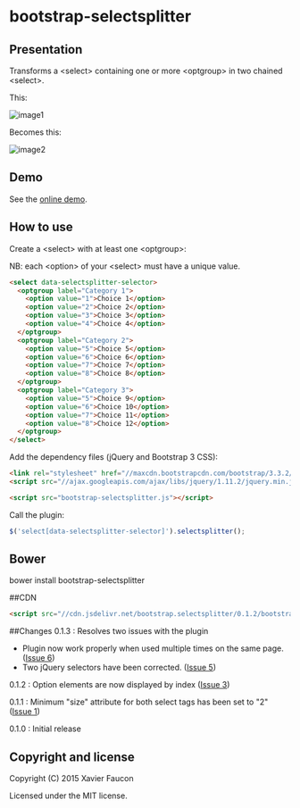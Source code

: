 # bootstrap-selectsplitter## PresentationTransforms a &lt;select&gt; containing one or more &lt;optgroup&gt; in two chained &lt;select&gt;.This:![image1](http://img4.hostingpics.net/pics/927121bootstrapselectsplitterimage1.png)Becomes this:![image2](http://img4.hostingpics.net/pics/997752bootstrapselectsplitterimage2.png)## DemoSee the [online demo](http://jsfiddle.net/ae7fxdyy/7/).## How to useCreate a &lt;select&gt; with at least one &lt;optgroup&gt;:NB: each &lt;option&gt; of your &lt;select&gt; must have a unique value.```HTML<select data-selectsplitter-selector>  <optgroup label="Category 1">    <option value="1">Choice 1</option>    <option value="2">Choice 2</option>    <option value="3">Choice 3</option>    <option value="4">Choice 4</option>  </optgroup>  <optgroup label="Category 2">    <option value="5">Choice 5</option>    <option value="6">Choice 6</option>    <option value="7">Choice 7</option>    <option value="8">Choice 8</option>  </optgroup>  <optgroup label="Category 3">    <option value="5">Choice 9</option>    <option value="6">Choice 10</option>    <option value="7">Choice 11</option>    <option value="8">Choice 12</option>  </optgroup></select>```Add the dependency files (jQuery and Bootstrap 3 CSS):```HTML<link rel="stylesheet" href="//maxcdn.bootstrapcdn.com/bootstrap/3.3.2/css/bootstrap.min.css"><script src="//ajax.googleapis.com/ajax/libs/jquery/1.11.2/jquery.min.js"></script><script src="bootstrap-selectsplitter.js"></script>```Call the plugin:```JavaScript$('select[data-selectsplitter-selector]').selectsplitter();```## Bowerbower install bootstrap-selectsplitter##CDN```HTML<script src="//cdn.jsdelivr.net/bootstrap.selectsplitter/0.1.2/bootstrap-selectsplitter.min.js"></script>```##Changes0.1.3 : Resolves two issues with the plugin  - Plugin now work properly when used multiple times on the same page. ([Issue 6](https://github.com/xavierfaucon/bootstrap-selectsplitter/issues/6))  - Two jQuery selectors have been corrected. ([Issue 5](https://github.com/xavierfaucon/bootstrap-selectsplitter/issues/5))0.1.2 : Option elements are now displayed by index ([Issue 3](https://github.com/xavierfaucon/bootstrap-selectsplitter/issues/3))0.1.1 : Minimum "size" attribute for both select tags has been set to "2" ([Issue 1](https://github.com/xavierfaucon/bootstrap-selectsplitter/issues/1))0.1.0 : Initial release## Copyright and licenseCopyright (C) 2015 Xavier FauconLicensed under the MIT license. 